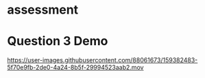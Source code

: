 # assessment

# Question 3 Demo



https://user-images.githubusercontent.com/88061673/159382483-5f70e9fb-2de0-4a24-8b5f-29994523aab2.mov

